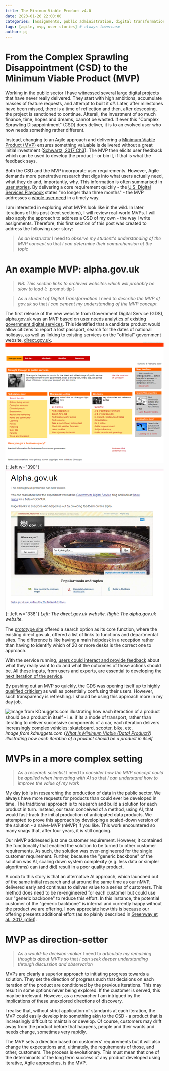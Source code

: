 ```yaml
---
title: The Minimum Viable Product v4.0
date: 2023-01-26 22:00:00 
categories: [assignments, public administration, digital transformation]
tags: [agile, mvp, user stories] # always lowercase
author: pj
---
```

# From the Complex Sprawling Disappointment (CSD) to the Minimum Viable Product (MVP)
 
Working in the public sector I have witnessed several large digital projects that have never really delivered. They start with high ambitions, accumulate masses of feature requests, and attempt to built it _all_. Later, after milestones have been missed, there is a time of reflection and then, after descoping, the project is sanctioned to continue. Afterall, the investment of so much finance, time, hopes and dreams, cannot be wasted. If ever this "Complex Sprawling Disappointment" (CSD) does deliver, it is to an evolved user who now needs something rather different.

Instead, changing to an Agile approach and delivering a [Minimum Viable Product (MVP)](https://en.wikipedia.org/wiki/Minimum_viable_product) ensures something valuable is delivered without a great initial investment ([Schwartz, 2017 Ch3](https://itrevolution.com/product/a-seat-at-the-table/)). The MVP then elicits user feedback which can be used to develop the product - or bin it, if that is what the feedback says.

Both the CSD and the MVP incorporate user requirements. However, Agile demands more penetrative research that digs into what users actually need, what they do and, importantly, why. This information is often summarised in [user stories](https://www.gov.uk/service-manual/agile-delivery/writing-user-stories). By delivering a core requirement quickly - the [U.S. Digital Services Playbook](https://playbook.cio.gov/) states "no longer than three months" - the MVP addresses a [whole user need](https://apolitical.co/solution-articles/en/transforming-governments-website) in a timely way.

I am interested in exploring what MVPs look like in the wild. In later iterations of this post (next sections), I will review real-world MVPs. I will also apply the approach to address a CSD of my own - the way I write assignments. Therefore, this first section of this post was created to address the following user story:

> As _an instructor_ I need to _observe my student's understanding of the MVP concept_ so that _I can determine their comprehension of the topic_

# An example MVP: alpha.gov.uk

> _NB: This section links to archived websites which will probably be slow to load_
{: .prompt-tip }

> As _a student of Digital Transformation_ I need to _describe the MVP of gov.uk_ so that _I can cement my understanding of the MVP concept_ 

The first release of the new website from Government Digital Service (GDS), [alpha.gov.uk](https://webarchive.nationalarchives.gov.uk/ukgwa/20111004104546/http://alpha.gov.uk/) was an MVP based on [user needs analytics of existing government digital services](https://web.archive.org/web/20120403153730/http://digital.cabinetoffice.gov.uk/2011/05/23/what-was-the-evidence-users-information-needs-and-analytics/). This identified that a candidate product would allow citizens to report a lost passport, search for the dates of national holidays, as well as linking to existing services on the "official" government website, [direct.gov.uk](https://web.archive.org/web/20050206042150/http://www.direct.gov.uk/Homepage/fs/en). 
![The direct.gov.uk website, accessed on web.archive.org](/assets/img/direct.gov.uk_wayback_2004_04_30.png){: .left w="390"}
![The alpha.gov.uk website, accessed on web.archive.org](/assets/img/alpha.gov.uk_wayback_2011-05-11.png){: .left w="338"}
_Left: The direct.gov.uk website. Right: The alpha.gov.uk website._

The [prototype site](https://gds.blog.gov.uk/about-alpha/) offered a search option as its core function, where the existing direct.gov.uk, offered a list of links to functions and departmental sites. The difference is like having a main helpdesk in a reception rather than having to identify which of 20 or more desks is the correct one to approach.

With the service running, [users could interact and provide feedback](https://gds.blog.gov.uk/2011/07/29/alpha-gov-uk-wrap-up/) about what they really want to do and what the outcomes of those actions should be. All these inputs, from users and experts, are essential to developing the [next iteration of the service](https://web.archive.org/web/20111205164903/http://digital.cabinetoffice.gov.uk/2011/08/11/gov-uk-from-alpha-to-beta/).

By pushing out an MVP so quickly, the GDS was opening itself up to [highly qualified criticism](https://web.archive.org/web/20120403153730/http://www.disambiguity.com/alphagov/) as well as potentially confusing their users. However, such transparency is refreshing. I should be using this approach more in my day job. 

![Image from KDnuggets.com illustrating how each iteraction of a product should be a product in itself - i.e. if its a mode of transport, rather than iterating to deliver successive components of a car, each iteration delivers increasingly complex vehicles: skateboard, scooter, bike, etc.](https://cdn-images-1.medium.com/max/800/1*hJYxnfs6npD09IuX4606OQ.png)
_Image from kdnuggets.com (<a href="https://www.kdnuggets.com/2018/07/minimum-viable-data-product.html">What is Minimum Viable (Data) Product?</a>) illustrating how each iteration of a product should be a product in itself_

# MVPs in a more complex setting

> As a _research scientist_ I need to _consider how the MVP concept could be applied when innovating with AI_ so that _I can understand how to improve the value of my work_  

My day job is in researching the production of data in the public sector. We always have more requests for products than could ever be developed in time. The traditional approach is to research and build a solution for each product in turn. Instead, our team conceived of a method, using AI, that would fast-track the initial production of anticipated data products. We attempted to prove this approach by developing a scaled-down version of the solution - a naive-MVP (nMVP) if you like. This work encountered so many snags that, after four years, it is still ongoing.

Our nMVP addressed just one customer requirement. However, it contained the functionality that enabled the solution to be turned to other customer requirements. As such, the solution was over-engineered for the single customer requirement. Further, because the "generic backbone" of the solution was AI, scaling down system complexity (e.g. less data or simpler algorithms) can (and did) result in a poor quality product.

A coda to this story is that an alternative AI approach, which launched out of the same initial research and at around the same time as our nMVP, delivered early and continues to deliver value to a series of customers. This method does need to be re-engineered for each customer but could use our "generic backbone" to reduce this effort. In this instance, the potential customer of the "generic backbone" is internal and currently happy without the product we are offering. I now appreciate how this is because our offering presents additional effort (as so plainly described in [Greenway et al., 2017, p156](https://www.andrewgreenway.com/book)).

# MVP as direction-setter

> As a _would-be decision-maker_ I need to _articulate my remaining thoughts about MVPs_ so that _I can seek deeper understanding through discussion and observation_ 

MVPs are clearly a superior approach to initiating progress towards a solution. They set the direction of progress such that decisions on each iteration of the product are conditioned by the previous iterations. This may result in some options never being explored. If the customer is served, this may be irrelevant. However, as a researcher I am intrigued by the implications of these unexplored directions of discovery. 

I realise that, without strict application of standards at each iteration, the MVP could easily develop into something akin to the CSD - a product that is increasingly difficult to maintain or develop. Of course, customers may drift away from the product before that happens, people and their wants and needs change, sometimes very rapidly.

The MVP sets a direction based on customers' requirements but it will also change the expectations and, ultimately, the requirements of those, and other, customers. The process is evolutionary. This must mean that one of the determinants of the long term success of any product developed using iterative, Agile approaches, is the MVP.